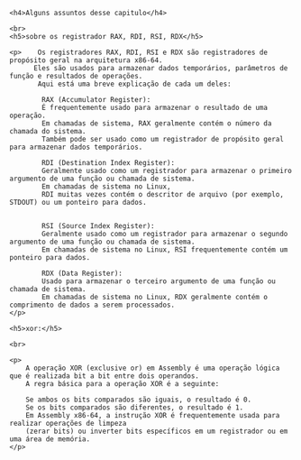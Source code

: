 
    <h4>Alguns assuntos desse capitulo</h4>

    <br>
    <h5>sobre os registrador RAX, RDI, RSI, RDX</h5>

    <p>    Os registradores RAX, RDI, RSI e RDX são registradores de propósito geral na arquitetura x86-64. 
          Eles são usados para armazenar dados temporários, parâmetros de função e resultados de operações.
           Aqui está uma breve explicação de cada um deles:

            RAX (Accumulator Register):
            É frequentemente usado para armazenar o resultado de uma operação.
            Em chamadas de sistema, RAX geralmente contém o número da chamada do sistema.
            Também pode ser usado como um registrador de propósito geral para armazenar dados temporários.

            RDI (Destination Index Register):
            Geralmente usado como um registrador para armazenar o primeiro argumento de uma função ou chamada de sistema.
            Em chamadas de sistema no Linux, 
            RDI muitas vezes contém o descritor de arquivo (por exemplo, STDOUT) ou um ponteiro para dados.


            RSI (Source Index Register):
            Geralmente usado como um registrador para armazenar o segundo argumento de uma função ou chamada de sistema.
            Em chamadas de sistema no Linux, RSI frequentemente contém um ponteiro para dados.

            RDX (Data Register):
            Usado para armazenar o terceiro argumento de uma função ou chamada de sistema.
            Em chamadas de sistema no Linux, RDX geralmente contém o comprimento de dados a serem processados.
    </p>

    <h5>xor:</h5>

    <br>

    <p>
        A operação XOR (exclusive or) em Assembly é uma operação lógica que é realizada bit a bit entre dois operandos.
        A regra básica para a operação XOR é a seguinte:

        Se ambos os bits comparados são iguais, o resultado é 0.
        Se os bits comparados são diferentes, o resultado é 1.
        Em Assembly x86-64, a instrução XOR é frequentemente usada para realizar operações de limpeza
        (zerar bits) ou inverter bits específicos em um registrador ou em uma área de memória.
    </p>
    